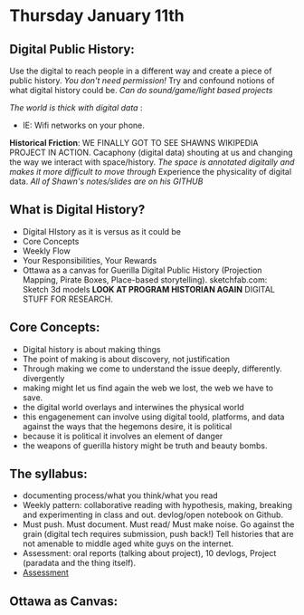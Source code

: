 # Thursday January 11th

## Digital Public History:
Use the digital to reach people in a different way and create a piece of public history.
*You don't need permission!* 
Try and confound notions of what digital history could be.
*Can do sound/game/light based projects*

*The world is thick with digital data* :
- IE: Wifi networks on your phone. 

**Historical Friction**:
WE FINALLY GOT TO SEE SHAWNS WIKIPEDIA PROJECT IN ACTION. Cacaphony (digital data) shouting at us and changing the way we interact with space/history. *The space is annotated digitally and makes it more difficult to move through* Experience the physicality of digital data. 
*All of Shawn's notes/slides are on his GITHUB*

## What is Digital History?
- Digital HIstory as it is versus as it could be 
- Core Concepts
- Weekly Flow
- Your Responsibilities, Your Rewards
- Ottawa as a canvas for Guerilla Digital Public History (Projection Mapping, Pirate Boxes, Place-based storytelling).
sketchfab.com: Sketch 3d models 
**LOOK AT PROGRAM HISTORIAN AGAIN** DIGITAL STUFF FOR RESEARCH. 

## Core Concepts:
- Digital history is about making things
- The point of making is about discovery, not justification
- Through making we come to understand the issue deeply, differently. divergently
- making might let us find again the web we lost, the web we have to save.
- the digital world overlays and interwines the physical world
- this engagenement can involve using digital toold, platforms, and data against the ways that the hegemons desire, it is political
- because it is political it involves an element of danger
- the weapons of guerilla history might be truth and beauty bombs.

## The syllabus:
- documenting process/what you think/what you read
- Weekly pattern: collaborative reading with hypothesis, making, breaking and experimenting in class and out. devlog/open notebook on Github.
- Must push. Must document. Must read/ Must make noise. Go against the grain (digital tech requires submission, push back!) Tell histories that are not amenable to middle aged white guys on the internet. 
- Assessment: oral reports (talking about project), 10 devlogs, Project (paradata and the thing itself). 
- [Assessment](https://github.com/shawngraham/5702w-w18/wiki/Assessment)

## Ottawa as Canvas:

